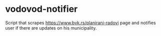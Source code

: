 # vodovod-notifier
Script that scrapes https://www.bvk.rs/planirani-radovi page and notifies user if there are updates on his municipality.
